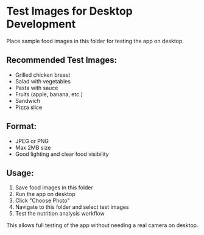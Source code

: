# Test Images for Desktop Development

Place sample food images in this folder for testing the app on desktop.

## Recommended Test Images:
- Grilled chicken breast
- Salad with vegetables
- Pasta with sauce
- Fruits (apple, banana, etc.)
- Sandwich
- Pizza slice

## Format:
- JPEG or PNG
- Max 2MB size
- Good lighting and clear food visibility

## Usage:
1. Save food images in this folder
2. Run the app on desktop
3. Click "Choose Photo" 
4. Navigate to this folder and select test images
5. Test the nutrition analysis workflow

This allows full testing of the app without needing a real camera on desktop.